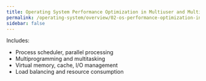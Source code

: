 ```yaml
---
title: Operating System Performance Optimization in Multiuser and Multiprocessing Environments
permalink: /operating-system/overview/02-os-performance-optimization-in-multiuser-and-multiprocessing-environments
sidebar: false
---
```


Includes:
- Process scheduler, parallel processing
- Multiprogramming and multitasking
- Virtual memory, cache, I/O management
- Load balancing and resource consumption